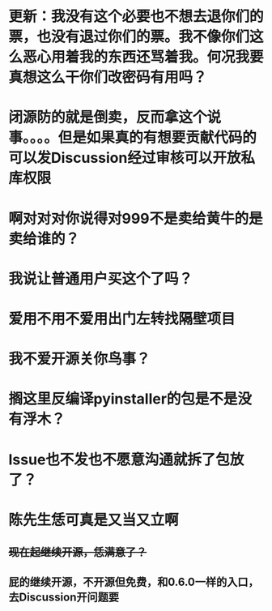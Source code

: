 # 更新：我没有这个必要也不想去退你们的票，也没有退过你们的票。我不像你们这么恶心用着我的东西还骂着我。何况我要真想这么干你们改密码有用吗？

# 闭源防的就是倒卖，反而拿这个说事。。。。但是如果真的有想要贡献代码的可以发Discussion经过审核可以开放私库权限

# 啊对对对你说得对999不是卖给黄牛的是卖给谁的？
# 我说让普通用户买这个了吗？
# 爱用不用不爱用出门左转找隔壁项目
# 我不爱开源关你鸟事？
# 搁这里反编译pyinstaller的包是不是没有浮木？
# Issue也不发也不愿意沟通就拆了包放了？
# 陈先生恁可真是又当又立啊

## ~~现在起继续开源，恁满意了？~~
## 屁的继续开源，不开源但免费，和0.6.0一样的入口，去Discussion开问题要

